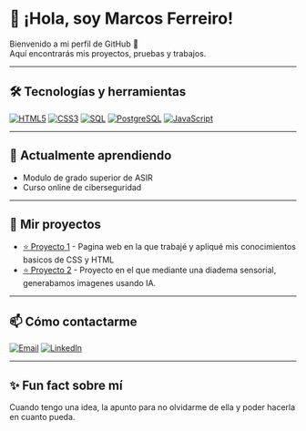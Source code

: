 # 👋 ¡Hola, soy Marcos Ferreiro!

Bienvenido a mi perfil de GitHub 🚀  
Aquí encontrarás mis proyectos, pruebas y trabajos.

---

## 🛠️ Tecnologías y herramientas

[![HTML5](https://img.shields.io/badge/HTML5-E34F26?style=for-the-badge&logo=html5&logoColor=white)](https://lenguajehtml.com/html)
[![CSS3](https://img.shields.io/badge/CSS3-1572B6?style=for-the-badge&logo=css3&logoColor=white)](https://lenguajecss.com)
[![SQL](https://img.shields.io/badge/SQL-336791?style=for-the-badge&logo=database&logoColor=white)]()
[![PostgreSQL](https://img.shields.io/badge/PostgreSQL-316192?style=for-the-badge&logo=postgresql&logoColor=white)](https://www.postgresql.org)
[![JavaScript](https://img.shields.io/badge/JavaScript-F7DF1E?style=for-the-badge&logo=javascript&logoColor=black)](https://lenguajejs.com/javascript)

---

## 🌱 Actualmente aprendiendo

- Modulo de grado superior de ASIR
- Curso online de ciberseguridad

---

## 🚀 Mir proyectos

- [⭐ Proyecto 1](https://github.com/MaarkiDev/Pagina-Goku) - Pagina web en la que trabajé y apliqué mis conocimientos basicos de CSS y HTML
- [⭐ Proyecto 2](https://github.com/rpmaya/diademas) - Proyecto en el que mediante una diadema sensorial, generabamos imagenes usando IA.

---

## 📫 Cómo contactarme

[![Email](https://img.shields.io/badge/Email-D14836?style=for-the-badge&logo=gmail&logoColor=white)](mailto:marcosfn2005@gmail.com)
[![LinkedIn](https://img.shields.io/badge/LinkedIn-0077B5?style=for-the-badge&logo=linkedin&logoColor=white)](https://linkedin.com/in/marcos-ferreiro-nieto-218b47328)

---

## ✨ Fun fact sobre mí

Cuando tengo una idea, la apunto para no olvidarme de ella y poder hacerla en cuanto pueda.
